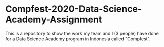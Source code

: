 # Compfest-2020-Data-Science-Academy-Assignment
This is a repository to show the work my team and I (3 people) have done for a Data Science Academy program in Indonesia called "Compfest".
